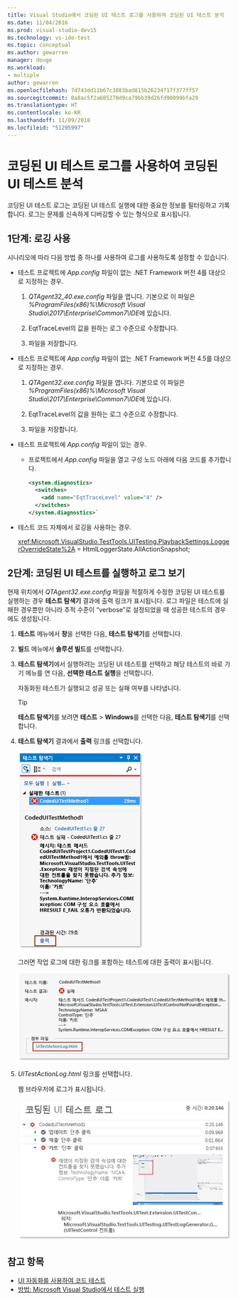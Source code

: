 ```yaml
---
title: Visual Studio에서 코딩된 UI 테스트 로그를 사용하여 코딩된 UI 테스트 분석
ms.date: 11/04/2016
ms.prod: visual-studio-dev15
ms.technology: vs-ide-test
ms.topic: conceptual
ms.author: gewarren
manager: douge
ms.workload:
- multiple
author: gewarren
ms.openlocfilehash: 7d743dd11b67c3883bad815b26234717f377ff57
ms.sourcegitcommit: 0a8ac5f2a685270d9ca79bb39d26fd90099bfa29
ms.translationtype: HT
ms.contentlocale: ko-KR
ms.lasthandoff: 11/09/2018
ms.locfileid: "51295997"
---
```

# <a name="analyzing-coded-ui-tests-using-coded-ui-test-logs"></a>코딩된 UI 테스트 로그를 사용하여 코딩된 UI 테스트 분석

코딩된 UI 테스트 로그는 코딩된 UI 테스트 실행에 대한 중요한 정보를 필터링하고 기록합니다. 로그는 문제를 신속하게 디버깅할 수 있는 형식으로 표시됩니다.

## <a name="step-1-enable-logging"></a>1단계: 로깅 사용

시나리오에 따라 다음 방법 중 하나를 사용하여 로그를 사용하도록 설정할 수 있습니다.

- 테스트 프로젝트에 *App.config* 파일이 없는 .NET Framework 버전 4를 대상으로 지정하는 경우.

   1. *QTAgent32_40.exe.config* 파일을 엽니다. 기본으로 이 파일은 *%ProgramFiles(x86)%\Microsoft Visual Studio\2017\Enterprise\Common7\IDE*에 있습니다.

   2. EqtTraceLevel의 값을 원하는 로그 수준으로 수정합니다.

   3. 파일을 저장합니다.

- 테스트 프로젝트에 *App.config* 파일이 없는 .NET Framework 버전 4.5를 대상으로 지정하는 경우.

   1. *QTAgent32.exe.config* 파일을 엽니다. 기본으로 이 파일은 *%ProgramFiles(x86)%\Microsoft Visual Studio\2017\Enterprise\Common7\IDE*에 있습니다.

   2. EqtTraceLevel의 값을 원하는 로그 수준으로 수정합니다.

   3. 파일을 저장합니다.

- 테스트 프로젝트에 *App.config* 파일이 있는 경우.

    - 프로젝트에서 *App.config* 파일을 열고 구성 노드 아래에 다음 코드를 추가합니다.

      ```xml
      <system.diagnostics>
        <switches>
          <add name="EqtTraceLevel" value="4" />
        </switches>
      </system.diagnostics>`
      ```

- 테스트 코드 자체에서 로깅을 사용하는 경우.

   <xref:Microsoft.VisualStudio.TestTools.UITesting.PlaybackSettings.LoggerOverrideState%2A> = HtmlLoggerState.AllActionSnapshot;

## <a name="step-2-run-your-coded-ui-test-and-view-the-log"></a>2단계: 코딩된 UI 테스트를 실행하고 로그 보기

현재 위치에서 *QTAgent32.exe.config* 파일을 적절하게 수정한 코딩된 UI 테스트를 실행하는 경우 **테스트 탐색기** 결과에 출력 링크가 표시됩니다. 로그 파일은 테스트에 실패한 경우뿐만 아니라 추적 수준이 “verbose”로 설정되었을 때 성공한 테스트의 경우에도 생성됩니다.

1.  **테스트** 메뉴에서 **창**을 선택한 다음, **테스트 탐색기**를 선택합니다.

2.  **빌드** 메뉴에서 **솔루션 빌드**를 선택합니다.

3.  **테스트 탐색기**에서 실행하려는 코딩된 UI 테스트를 선택하고 해당 테스트의 바로 가기 메뉴를 연 다음, **선택한 테스트 실행**을 선택합니다.

     자동화된 테스트가 실행되고 성공 또는 실패 여부를 나타냅니다.

    > [!TIP]
    > **테스트 탐색기**를 보려면 **테스트** > **Windows**를 선택한 다음, **테스트 탐색기**를 선택합니다.

4.  **테스트 탐색기** 결과에서 **출력** 링크를 선택합니다.

     ![테스트 탐색기의 출력 링크](../test/media/cuit_htmlactionlog1.png)

     그러면 작업 로그에 대한 링크를 포함하는 테스트에 대한 출력이 표시됩니다.

     ![코딩된 UI 테스트의 결과 및 출력 링크](../test/media/cuit_htmlactionlog2.png)

5.  *UITestActionLog.html* 링크를 선택합니다.

     웹 브라우저에 로그가 표시됩니다.

     ![코딩된 UI 테스트 로그 파일](../test/media/cuit_htmlactionlog3.png)

## <a name="see-also"></a>참고 항목

- [UI 자동화를 사용하여 코드 테스트](../test/use-ui-automation-to-test-your-code.md)
- [방법: Microsoft Visual Studio에서 테스트 실행](https://msdn.microsoft.com/Library/1a1207a9-2a33-4a1e-a1e3-ddf0181b1046)